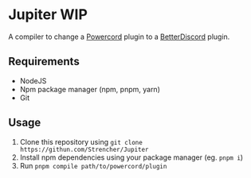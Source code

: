 # Jupiter WIP
A compiler to change a [Powercord](https://github.com/powercord-org/) plugin to a [BetterDiscord](https://github.com/BetterDiscord/) plugin.
## Requirements
* NodeJS
* Npm package manager (npm, pnpm, yarn)
* Git
## Usage
1. Clone this repository using `git clone https://githun.com/Strencher/Jupiter`
2. Install npm dependencies using your package manager (eg. `pnpm i`)
3. Run `pnpm compile path/to/powercord/plugin`
